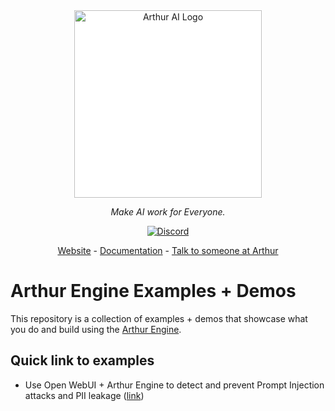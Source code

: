 <div align="center">
   <img src="https://cdn.prod.website-files.com/6230fe4706acf355d38b2d54/65b98b3564bb58c88c0a1b66_arthur-logo-light-nav.svg" alt="Arthur AI Logo" width="300" style="background-color: white;"/>
   
   <i>Make AI work for Everyone.</i>

   [![Discord](https://img.shields.io/badge/Discord-Arthur-blue?logo=discord&logoColor=white)](https://discord.gg/tdfUAtaVHz)
   
   [Website](https://arthur.ai) - [Documentation](https://shield.docs.arthur.ai/docs) - [Talk to someone at Arthur](https://www.arthur.ai/arthur-book-a-demo)
   
</div>


# Arthur Engine Examples + Demos

This repository is a collection of examples + demos that showcase what you do and build using the [Arthur Engine](https://github.com/arthur-ai/arthur-engine).

## Quick link to examples

- Use Open WebUI + Arthur Engine to detect and prevent Prompt Injection attacks and PII leakage ([link](examples/open-webui-prompt-validation/README.md))
